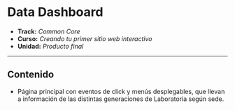 # Data Dashboard

* **Track:** _Common Core_
* **Curso:** _Creando tu primer sitio web interactivo_
* **Unidad:** _Producto final_

***

## Contenido

* Página principal con eventos de click y menús desplegables, que llevan a información de las distintas generaciones de Laboratoria según sede.

